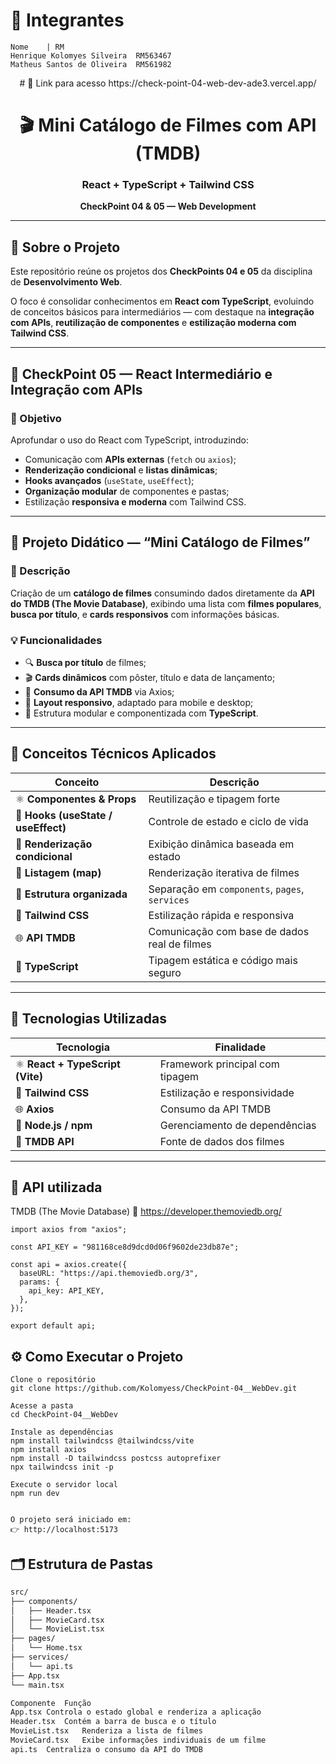 # 👥 Integrantes
    Nome	| RM
    Henrique Kolomyes Silveira	RM563467
    Matheus Santos de Oliveira	RM561982

<div align="center">
# 🔗 Link para acesso
    https://check-point-04-web-dev-ade3.vercel.app/

# 🎬 Mini Catálogo de Filmes com API (TMDB)
### React + TypeScript + Tailwind CSS  
**CheckPoint 04 & 05 — Web Development**


</div>

---

## 📖 Sobre o Projeto

Este repositório reúne os projetos dos **CheckPoints 04 e 05** da disciplina de **Desenvolvimento Web**.

O foco é consolidar conhecimentos em **React com TypeScript**, evoluindo de conceitos básicos para intermediários — com destaque na **integração com APIs**, **reutilização de componentes** e **estilização moderna com Tailwind CSS**.

---

## 🚀 CheckPoint 05 — React Intermediário e Integração com APIs

### 🎯 Objetivo
Aprofundar o uso do React com TypeScript, introduzindo:
- Comunicação com **APIs externas** (`fetch` ou `axios`);
- **Renderização condicional** e **listas dinâmicas**;
- **Hooks avançados** (`useState`, `useEffect`);
- **Organização modular** de componentes e pastas;
- Estilização **responsiva e moderna** com Tailwind CSS.

---

## 🧩 Projeto Didático — “Mini Catálogo de Filmes”

### 📝 Descrição
Criação de um **catálogo de filmes** consumindo dados diretamente da **API do TMDB (The Movie Database)**, exibindo uma lista com **filmes populares**, **busca por título**, e **cards responsivos** com informações básicas.

### 💡 Funcionalidades
- 🔍 **Busca por título** de filmes;  
- 🎬 **Cards dinâmicos** com pôster, título e data de lançamento;  
- 📡 **Consumo da API TMDB** via Axios;  
- 📱 **Layout responsivo**, adaptado para mobile e desktop;  
- 🧱 Estrutura modular e componentizada com **TypeScript**.

---

## 🧠 Conceitos Técnicos Aplicados

| Conceito | Descrição |
|-----------|------------|
| ⚛️ **Componentes & Props** | Reutilização e tipagem forte |
| 🎣 **Hooks (useState / useEffect)** | Controle de estado e ciclo de vida |
| 🧩 **Renderização condicional** | Exibição dinâmica baseada em estado |
| 🧮 **Listagem (map)** | Renderização iterativa de filmes |
| 📁 **Estrutura organizada** | Separação em `components`, `pages`, `services` |
| 🎨 **Tailwind CSS** | Estilização rápida e responsiva |
| 🌐 **API TMDB** | Comunicação com base de dados real de filmes |
| 🧱 **TypeScript** | Tipagem estática e código mais seguro |

---

## 🧰 Tecnologias Utilizadas

| Tecnologia | Finalidade |
|-------------|-------------|
| ⚛️ **React + TypeScript (Vite)** | Framework principal com tipagem |
| 🎨 **Tailwind CSS** | Estilização e responsividade |
| 🌐 **Axios** | Consumo da API TMDB |
| 🧰 **Node.js / npm** | Gerenciamento de dependências |
| 🧩 **TMDB API** | Fonte de dados dos filmes |

---
## 🔗 API utilizada
TMDB (The Movie Database)
📍 https://developer.themoviedb.org/

    import axios from "axios";

    const API_KEY = "981168ce8d9dcd0d06f9602de23db87e";

    const api = axios.create({
      baseURL: "https://api.themoviedb.org/3",
      params: {
        api_key: API_KEY,
      },
    });

    export default api;

## ⚙️ Como Executar o Projeto
    Clone o repositório
    git clone https://github.com/Kolomyess/CheckPoint-04__WebDev.git

    Acesse a pasta
    cd CheckPoint-04__WebDev

    Instale as dependências
    npm install tailwindcss @tailwindcss/vite
    npm install axios
    npm install -D tailwindcss postcss autoprefixer
    npx tailwindcss init -p

    Execute o servidor local
    npm run dev


    O projeto será iniciado em:
    👉 http://localhost:5173
    

## 🗂️ Estrutura de Pastas

```bash
src/
├── components/
│   ├── Header.tsx
│   ├── MovieCard.tsx
│   └── MovieList.tsx
├── pages/
│   └── Home.tsx
├── services/
│   └── api.ts
├── App.tsx
└── main.tsx

Componente	Função
App.tsx	Controla o estado global e renderiza a aplicação
Header.tsx	Contém a barra de busca e o título
MovieList.tsx	Renderiza a lista de filmes
MovieCard.tsx	Exibe informações individuais de um filme
api.ts	Centraliza o consumo da API do TMDB


